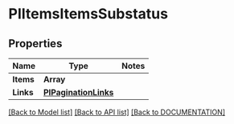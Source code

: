 # PIItemsItemsSubstatus

## Properties
Name | Type | Notes
------------ | ------------- | -------------
**Items** | **Array<PIItemsSubstatus>**
**Links** | **[**PIPaginationLinks**](../models/PIPaginationLinks.md)**

[[Back to Model list]](../../DOCUMENTATION.md#documentation-for-models) [[Back to API list]](../../DOCUMENTATION.md#documentation-for-api-endpoints) [[Back to DOCUMENTATION]](../../DOCUMENTATION.md)
